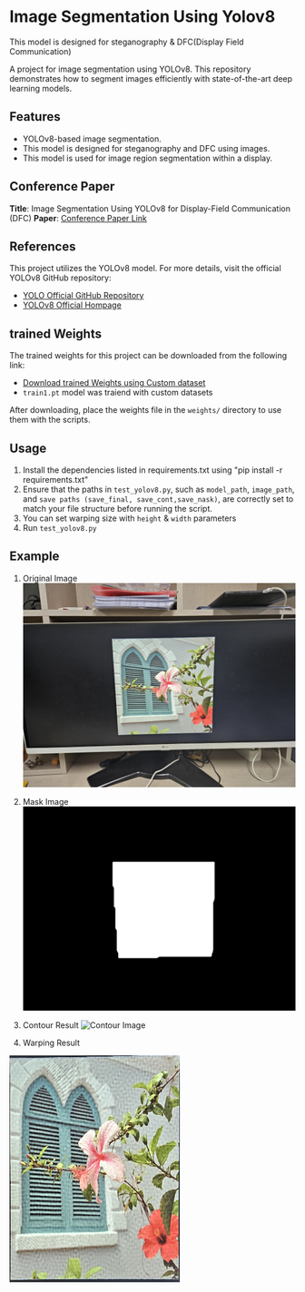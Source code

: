 # Image Segmentation Using Yolov8 
This model is designed for steganography & DFC(Display Field Communication)


A project for image segmentation using YOLOv8. This repository demonstrates how to segment images efficiently with state-of-the-art deep learning models.

## Features
- YOLOv8-based image segmentation.
- This model is designed for steganography and DFC using images.
- This model is used for image region segmentation within a display.

## Conference Paper
**Title**: Image Segmentation Using YOLOv8 for Display-Field Communication (DFC) 
**Paper**: [Conference Paper Link](https://ieeexplore.ieee.org/document/10774043)

## References
This project utilizes the YOLOv8 model. For more details, visit the official YOLOv8 GitHub repository:

- [YOLO Official GitHub Repository](https://github.com/ultralytics/ultralytics)
- [YOLOv8 Official Hompage]([https://github.com/ultralytics/ultralytics](https://docs.ultralytics.com/ko/models/yolov8/))


## trained Weights

The trained weights for this project can be downloaded from the following link:

- [Download trained Weights using Custom dataset](https://drive.google.com/file/d/1MtDCr5guhAzoD9s4G-XIF445vmTzLTzg/view?usp=drive_link)
- `train1.pt` model was traiend with custom datasets

After downloading, place the weights file in the `weights/` directory to use them with the scripts.

## Usage
1. Install the dependencies listed in requirements.txt using "pip install -r requirements.txt"
2. Ensure that the paths in `test_yolov8.py`, such as `model_path`, `image_path`, and `save paths (save_final, save_cont,save_nask)`, are correctly set to match your file structure before running the script.
3. You can set warping size with `height` & `width` parameters
4.  Run `test_yolov8.py`


## Example
1. Original Image
![Original Image](/example/1.jpg)

2. Mask Image
![Mask Image](/example/mask.png)

3. Contour Result
![Contour Image](/example/cont.png)

4. Warping Result

![Warping Image](/example/result.png)



